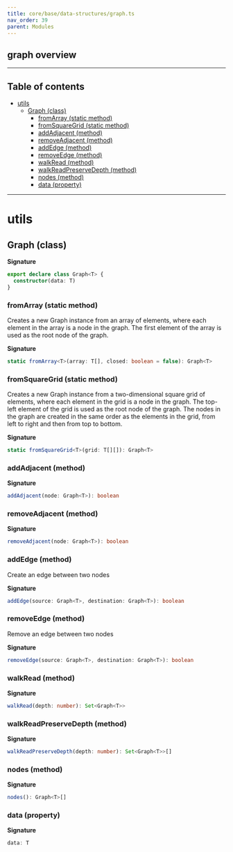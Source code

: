 ```yaml
---
title: core/base/data-structures/graph.ts
nav_order: 39
parent: Modules
---
```


## graph overview

---

<h2 class="text-delta">Table of contents</h2>

- [utils](#utils)
  - [Graph (class)](#graph-class)
    - [fromArray (static method)](#fromarray-static-method)
    - [fromSquareGrid (static method)](#fromsquaregrid-static-method)
    - [addAdjacent (method)](#addadjacent-method)
    - [removeAdjacent (method)](#removeadjacent-method)
    - [addEdge (method)](#addedge-method)
    - [removeEdge (method)](#removeedge-method)
    - [walkRead (method)](#walkread-method)
    - [walkReadPreserveDepth (method)](#walkreadpreservedepth-method)
    - [nodes (method)](#nodes-method)
    - [data (property)](#data-property)

---

# utils

## Graph (class)

**Signature**

```ts
export declare class Graph<T> {
  constructor(data: T)
}
```

### fromArray (static method)

Creates a new Graph instance from an array of elements, where each element in the array is a node in the graph.
The first element of the array is used as the root node of the graph.

**Signature**

```ts
static fromArray<T>(array: T[], closed: boolean = false): Graph<T>
```

### fromSquareGrid (static method)

Creates a new Graph instance from a two-dimensional square grid of elements, where each element in the grid is a node in the graph.
The top-left element of the grid is used as the root node of the graph.
The nodes in the graph are created in the same order as the elements in the grid, from left to right and then from top to bottom.

**Signature**

```ts
static fromSquareGrid<T>(grid: T[][]): Graph<T>
```

### addAdjacent (method)

**Signature**

```ts
addAdjacent(node: Graph<T>): boolean
```

### removeAdjacent (method)

**Signature**

```ts
removeAdjacent(node: Graph<T>): boolean
```

### addEdge (method)

Create an edge between two nodes

**Signature**

```ts
addEdge(source: Graph<T>, destination: Graph<T>): boolean
```

### removeEdge (method)

Remove an edge between two nodes

**Signature**

```ts
removeEdge(source: Graph<T>, destination: Graph<T>): boolean
```

### walkRead (method)

**Signature**

```ts
walkRead(depth: number): Set<Graph<T>>
```

### walkReadPreserveDepth (method)

**Signature**

```ts
walkReadPreserveDepth(depth: number): Set<Graph<T>>[]
```

### nodes (method)

**Signature**

```ts
nodes(): Graph<T>[]
```

### data (property)

**Signature**

```ts
data: T
```
